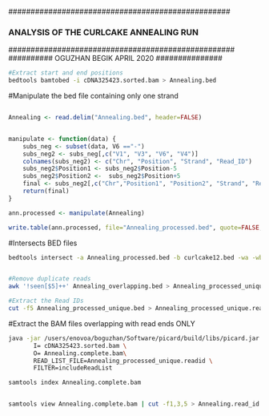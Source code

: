 ##################################################
### ANALYSIS OF THE CURLCAKE ANNEALING RUN ###
###################################################
########## OGUZHAN BEGIK APRIL 2020 ###############



```bash
#Extract start and end positions
bedtools bamtobed -i cDNA325423.sorted.bam > Annealing.bed
```


#Manipulate the bed file containing only one strand 
```R

Annealing <- read.delim("Annealing.bed", header=FALSE)


manipulate <- function(data) {
	subs_neg <- subset(data, V6 =="-")
	subs_neg2 <- subs_neg[,c("V1", "V3", "V6", "V4")]
	colnames(subs_neg2) <- c("Chr", "Position", "Strand", "Read_ID")
	subs_neg2$Position1 <- subs_neg2$Position-5
	subs_neg2$Position2 <-  subs_neg2$Position+5
	final <- subs_neg2[,c("Chr","Position1", "Position2", "Strand", "Read_ID")]
	return(final)
}

ann.processed <- manipulate(Annealing)

write.table(ann.processed, file="Annealing_processed.bed", quote=FALSE, sep="\t", col.names=FALSE, row.names=FALSE)
```

#Intersects BED files 
```bash
bedtools intersect -a Annealing_processed.bed -b curlcake12.bed -wa -wb > Annealing_overlapping.bed


#Remove duplicate reads
awk '!seen[$5]++' Annealing_overlapping.bed > Annealing_processed_unique.bed

#Extract the Read IDs 
cut -f5 Annealing_processed_unique.bed > Annealing_processed_unique.readid

```


#Extract the BAM files overlapping with read ends ONLY
```bash
java -jar /users/enovoa/boguzhan/Software/picard/build/libs/picard.jar FilterSamReads \
       I= cDNA325423.sorted.bam \
       O= Annealing.complete.bam\
       READ_LIST_FILE=Annealing_processed_unique.readid \
       FILTER=includeReadList

samtools index Annealing.complete.bam


samtools view Annealing.complete.bam | cut -f1,3,5 > Annealing.read_id
```


